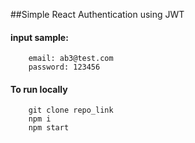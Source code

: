 ##Simple React Authentication using JWT

#### input sample:
        email: ab3@test.com
        password: 123456

####  To run locally

        git clone repo_link
        npm i
        npm start